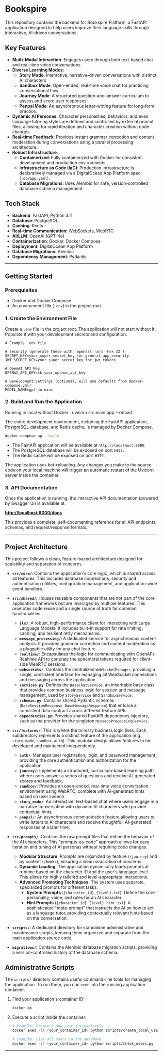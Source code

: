 # Bookspire

This repository contains the backend for Bookspire Platform, a  FastAPI application designed to help users improve their language skills through interactive, AI-driven conversations.

## Key Features

- **Multi-Modal Interaction**: Engages users through both text-based chat and real-time voice conversations.
- **Diverse Learning Modes**:
  - **Story Mode**: Interactive, narrative-driven conversations with distinct AI characters.
  - **Sandbox Mode**: Open-ended, real-time voice chat for practicing conversational flow.
  - **Journey Mode**: A structured question-and-answer curriculum to assess and score user responses.
  - **Penpal Mode**: An asynchronous letter-writing feature for long-form practice.
- **Dynamic AI Personas**: Character personalities, behaviors, and even language tutoring styles are defined and controlled by external prompt files, allowing for rapid iteration and character creation without code changes.
- **Real-time Feedback**: Provides instant grammar correction and content moderation during conversations using a parallel processing architecture.
- **Robust Infrastructure**:
  - **Containerized**: Fully containerized with Docker for consistent development and production environments.
  - **Infrastructure as Code (IaC)**: Production infrastructure is declaratively managed via a DigitalOcean App Platform spec (`.do/app.yaml`).
  - **Database Migrations**: Uses Alembic for safe, version-controlled database schema management.

## Tech Stack

- **Backend**: FastAPI, Python 3.11
- **Database**: PostgreSQL
- **Caching**: Redis
- **Real-time Communication**: WebSockets, WebRTC
- **AI/LLM**: OpenAI (GPT-4o)
- **Containerization**: Docker, Docker Compose
- **Deployment**: DigitalOcean App Platform
- **Database Migrations**: Alembic
- **Dependency Management**: Pydantic

---

## Getting Started

### Prerequisites

- Docker and Docker Compose
- An environment file (`.env`) in the project root.

### 1. Create the Environment File

Create a `.env` file in the project root. The application will not start without it. Populate it with your development secrets and configuration:

```env
# Example .env file

# Security (generate these with `openssl rand -hex 32`)
SECRET_KEY=your_super_secret_key_for_general_app_security
JWT_SECRET_KEY=your_super_secret_key_for_jwt_tokens

# OpenAI API Key
OPENAI_API_KEY=sk-your_openai_api_key

# Development Settings (optional, will use defaults from docker-compose.yml)
MODEL_NAME=gpt-4o-mini
```

### 2. Build and Run the Application
Running in local without Docker : uvicorn src.main:app --reload


The entire development environment, including the FastAPI application, PostgreSQL database, and Redis cache, is managed by Docker Compose.

```bash
docker-compose up --build
```

- The FastAPI application will be available at `http://localhost:8000`.
- The PostgreSQL database will be exposed on port `5432`.
- The Redis cache will be exposed on port `6379`.

The application uses hot-reloading. Any changes you make to the source code on your local machine will trigger an automatic restart of the Uvicorn server inside the container.

### 3. API Documentation

Once the application is running, the interactive API documentation (powered by Swagger UI) is available at:

[**http://localhost:8000/docs**](http://localhost:8000/docs)

This provides a complete, self-documenting reference for all API endpoints, schemas, and request/response formats.

---

## Project Architecture

This project follows a clean, feature-based architecture designed for scalability and separation of concerns.

- **`src/core/`**: Contains the application's core logic, which is shared across all features. This includes database connections, security and authentication utilities, configuration management, and application-wide event handlers.

- **`src/shared/`**: Houses reusable components that are not part of the core application framework but are leveraged by multiple features. This promotes code reuse and a single source of truth for common functionalities.
  - **`llm/`**: A robust, high-performance client for interacting with Large Language Models. It includes built-in support for rate limiting, caching, and resilient retry mechanisms.
  - **`message_processing/`**: A dedicated service for asynchronous content analysis. It provides grammar correction and content moderation as a pluggable utility for any chat feature.
  - **`realtime/`**: Encapsulates the logic for communicating with OpenAI's Realtime API to generate the ephemeral tokens required for client-side WebRTC sessions.
  - **`websockets/`**: Contains the centralized `WebSocketManager`, providing a single, consistent interface for managing all WebSocket connections and messaging across the application.
  - **`services.py`**: Defines the `BaseChatService`, an inheritable base class that provides common business logic for session and message management, used by `StoryService` and `SandboxService`.
  - **`schemas.py`**: Contains shared Pydantic schemas (`BaseSessionResponse`, `BaseMessageResponse`) that enforce a consistent data contract across different feature APIs.
  - **`dependencies.py`**: Provides shared FastAPI dependency injectors, such as the provider for the singleton `MessageProcessingService`.

- **`src/features/`**: This is where the primary business logic lives. Each subdirectory represents a distinct feature of the application (e.g., `story_mode`, `sandbox`, `auth`). This modular design allows features to be developed and maintained independently.
  - **`auth/`**: Manages user registration, login, and password management, providing the core authentication and authorization for the application.
  - **`journey/`**: Implements a structured, curriculum-based learning path where users answer a series of questions and receive AI-generated scores and feedback.
  - **`sandbox/`**: Provides an open-ended, real-time voice conversation environment using WebRTC, complete with AI-generated hints based on user speech.
  - **`story_mode/`**: An interactive, text-based chat where users engage in a narrative conversation with dynamic AI characters who provide contextual hints.
  - **`penpal/`**: An asynchronous communication feature allowing users to write letters to AI characters and receive thoughtful, AI-generated responses at a later time.

- **`src/prompts/`**: Contains the raw prompt files that define the behavior of the AI characters. This "prompts-as-code" approach allows for easy iteration and tuning of AI personas without requiring code changes.
  - **Modular Structure**: Prompts are organized by feature (`/journey`) and by content (`/books`), ensuring a clean separation of concerns.
  - **Dynamic Loading**: The application dynamically loads prompts at runtime based on the character ID and the user's language level. This allows for highly tailored and level-appropriate interactions.
  - **Advanced Prompting Techniques**: The system uses separate, specialized prompts for different tasks:
    - **System Prompts** (`{character_id}_{level}.txt`): Define the core personality, voice, and rules for an AI character.
    - **Hint Prompts** (`{character_id}_{level}_hint.txt`): A sophisticated "meta-prompt" that instructs the AI on how to act as a language tutor, providing contextually relevant hints based on the conversation.

- **`scripts/`**: A dedicated directory for standalone administrative and maintenance scripts, keeping them organized and separate from the main application source code.

- **`migrations/`**: Contains the Alembic database migration scripts, providing a version-controlled history of the database schema.

## Administrative Scripts

The `scripts/` directory contains useful command-line tools for managing the application. To run them, you can `exec` into the running application container.

1.  Find your application's container ID:
    ```bash
    docker ps
    ```
2.  Execute a script inside the container:
    ```bash
    # Example: Create a new user interactively
    docker exec -it <your_container_id> python scripts/create_local_user.py

    # Example: List all users in the database
    docker exec -it <your_container_id> python scripts/check_users.py
    ```

---
